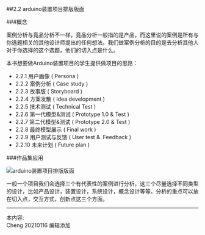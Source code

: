 
##2.2 arduino装置项目排版版面

###概念

案例分析与竟品分析不一样，竟品分析一般指的是产品，而这里说的案例是所有与你选题相关的其他设计师提出的任何想法。我们做案例分析的目的是去分析其他人对于你选择的这个选题，他们的切入点是什么。


本书想要做Arduino装置项目的学生提供做项目的思路：

* 2.2.1 用户画像 ( Persona )
* 2.2.2 案例分析 ( Case study )
* 2.2.3 故事版 ( Storyboard )
* 2.2.4 方案发散 ( Idea development )
* 2.2.5 技术测试 ( Technical Test )
* 2.2.6 第一代模型&测试 ( Prototype 1.0 & Test )
* 2.2.7 第二代模型&测试 ( Prototype 2.0 & Test )
* 2.2.8 最终模型展示 ( Final work )
* 2.2.9 用户测试与反馈 ( User test &. Feedback )
* 2.2.10 未来计划 ( Future plan )

###作品集应用

![ arduino装置项目排版版面 ](http://kitpic.makebi.net/2021/ard_17.jpg)

一般一个项目我们会选择三个有代表性的案例进行分析，这三个尽量选择不同类型的设计，比如产品设计，装置设计，系统设计，概念设计等等。分析的重点可以放在切入点，交互方式，创新点这三个方面。


---
本内容:  
Cheng 20210116 编辑添加
